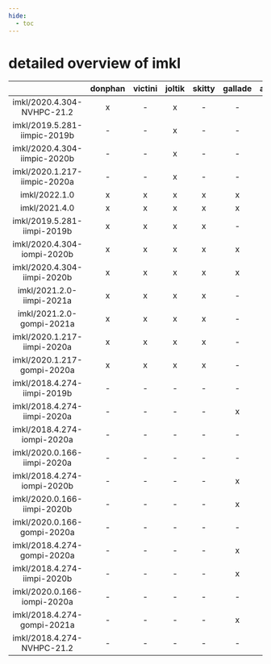```yaml
---
hide:
  - toc
---
```


detailed overview of imkl
=========================

| |donphan|victini|joltik|skitty|gallade|accelgor|swalot|doduo|
| :---: | :---: | :---: | :---: | :---: | :---: | :---: | :---: | :---: |
|imkl/2020.4.304-NVHPC-21.2|x|-|x|-|-|-|-|-|
|imkl/2019.5.281-iimpic-2019b|-|-|x|-|-|-|-|-|
|imkl/2020.4.304-iimpic-2020b|-|-|x|-|-|-|-|-|
|imkl/2020.1.217-iimpic-2020a|-|-|x|-|-|-|-|-|
|imkl/2022.1.0|x|x|x|x|x|x|x|x|
|imkl/2021.4.0|x|x|x|x|x|x|x|x|
|imkl/2019.5.281-iimpi-2019b|x|x|x|x|-|-|x|x|
|imkl/2020.4.304-iompi-2020b|x|x|x|x|x|x|x|-|
|imkl/2020.4.304-iimpi-2020b|x|x|x|x|x|-|x|-|
|imkl/2021.2.0-iimpi-2021a|x|x|x|x|-|-|x|x|
|imkl/2021.2.0-gompi-2021a|x|x|x|x|-|x|x|-|
|imkl/2020.1.217-iimpi-2020a|x|x|x|x|-|x|x|-|
|imkl/2020.1.217-gompi-2020a|x|x|x|x|-|-|x|-|
|imkl/2018.4.274-iimpi-2019b|-|-|-|-|-|-|-|x|
|imkl/2018.4.274-iimpi-2020a|-|-|-|-|x|x|-|x|
|imkl/2018.4.274-iompi-2020a|-|-|-|-|-|-|-|x|
|imkl/2020.0.166-iimpi-2020a|-|-|-|-|-|-|-|x|
|imkl/2018.4.274-iompi-2020b|-|-|-|-|x|-|-|x|
|imkl/2020.0.166-iimpi-2020b|-|-|-|-|x|x|-|x|
|imkl/2020.0.166-gompi-2020a|-|-|-|-|-|-|-|x|
|imkl/2018.4.274-gompi-2020a|-|-|-|-|x|-|-|x|
|imkl/2018.4.274-iimpi-2020b|-|-|-|-|x|-|-|x|
|imkl/2020.0.166-iompi-2020a|-|-|-|-|-|-|-|x|
|imkl/2018.4.274-gompi-2021a|-|-|-|-|x|-|-|x|
|imkl/2018.4.274-NVHPC-21.2|-|-|-|-|-|x|-|-|
